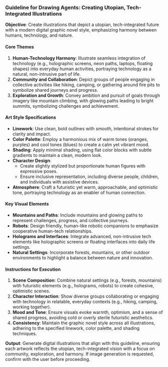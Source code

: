 ### Guideline for Drawing Agents: Creating Utopian, Tech-Integrated Illustrations

**Objective**: Create illustrations that depict a utopian, tech-integrated future with a modern digital graphic novel style, emphasizing harmony between humans, technology, and nature.

#### Core Themes

1. **Human-Technology Harmony**: Illustrate seamless integration of technology (e.g., holographic screens, neon paths, laptops, floating shapes) into everyday human activities, portraying technology as a natural, non-intrusive part of life.
2. **Community and Collaboration**: Depict groups of people engaging in collective activities like hiking, camping, or gathering around fire pits to symbolize shared journeys and progress.
3. **Exploration and Growth**: Convey ambition and pursuit of goals through imagery like mountain climbing, with glowing paths leading to bright summits, symbolizing challenges and achievement.

#### Art Style Specifications

- **Linework**: Use clean, bold outlines with smooth, intentional strokes for clarity and impact.
- **Color Palette**: Employ a harmonious mix of warm tones (oranges, purples) and cool tones (blues) to create a calm yet vibrant mood.
- **Shading**: Apply minimal shading, using flat color blocks with subtle gradients to maintain a clean, modern look.
- **Character Design**:
  - Create slightly stylized but proportionate human figures with expressive poses.
  - Ensure inclusive representation, including diverse people, children, and individuals with assistive devices.
- **Atmosphere**: Craft a futuristic yet warm, approachable, and optimistic tone, portraying technology as an enabler of human connection.

#### Key Visual Elements

- **Mountains and Paths**: Include mountains and glowing paths to represent challenges, progress, and collective journeys.
- **Robots**: Design friendly, human-like robotic companions to emphasize cooperative human-tech relationships.
- **Holograms and Interfaces**: Integrate advanced, non-intrusive tech elements like holographic screens or floating interfaces into daily life settings.
- **Natural Settings**: Incorporate forests, mountains, or other outdoor environments to highlight a balance between nature and innovation.

#### Instructions for Execution

1. **Scene Composition**: Combine natural settings (e.g., forests, mountains) with futuristic elements (e.g., holograms, robots) to create cohesive, optimistic scenes.
2. **Character Interaction**: Show diverse groups collaborating or engaging with technology in relatable, everyday contexts (e.g., hiking, camping, working together).
3. **Mood and Tone**: Ensure visuals evoke warmth, optimism, and a sense of shared progress, avoiding cold or overly sterile futuristic aesthetics.
4. **Consistency**: Maintain the graphic novel style across all illustrations, adhering to the specified linework, color palette, and shading techniques.

**Output**: Generate digital illustrations that align with this guideline, ensuring each artwork reflects the utopian, tech-integrated vision with a focus on community, exploration, and harmony. If image generation is requested, confirm with the user before proceeding.
